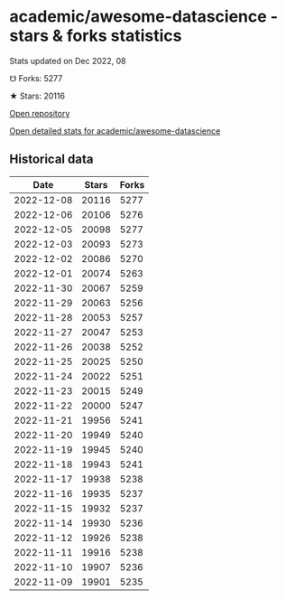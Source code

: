 # academic/awesome-datascience - stars & forks statistics

Stats updated on Dec 2022, 08

☋ Forks: 5277

★ Stars: 20116

[Open repository](https://github.com/academic/awesome-datascience)

[Open detailed stats for academic/awesome-datascience](https://reviewgithub.com/rep/academic/awesome-datascience)

## Historical data
| Date | Stars | Forks |
|------|-------|-------|
| 2022-12-08 | 20116 | 5277 | 
| 2022-12-06 | 20106 | 5276 | 
| 2022-12-05 | 20098 | 5277 | 
| 2022-12-03 | 20093 | 5273 | 
| 2022-12-02 | 20086 | 5270 | 
| 2022-12-01 | 20074 | 5263 | 
| 2022-11-30 | 20067 | 5259 | 
| 2022-11-29 | 20063 | 5256 | 
| 2022-11-28 | 20053 | 5257 | 
| 2022-11-27 | 20047 | 5253 | 
| 2022-11-26 | 20038 | 5252 | 
| 2022-11-25 | 20025 | 5250 | 
| 2022-11-24 | 20022 | 5251 | 
| 2022-11-23 | 20015 | 5249 | 
| 2022-11-22 | 20000 | 5247 | 
| 2022-11-21 | 19956 | 5241 | 
| 2022-11-20 | 19949 | 5240 | 
| 2022-11-19 | 19945 | 5240 | 
| 2022-11-18 | 19943 | 5241 | 
| 2022-11-17 | 19938 | 5238 | 
| 2022-11-16 | 19935 | 5237 | 
| 2022-11-15 | 19932 | 5237 | 
| 2022-11-14 | 19930 | 5236 | 
| 2022-11-12 | 19926 | 5238 | 
| 2022-11-11 | 19916 | 5238 | 
| 2022-11-10 | 19907 | 5236 | 
| 2022-11-09 | 19901 | 5235 | 

